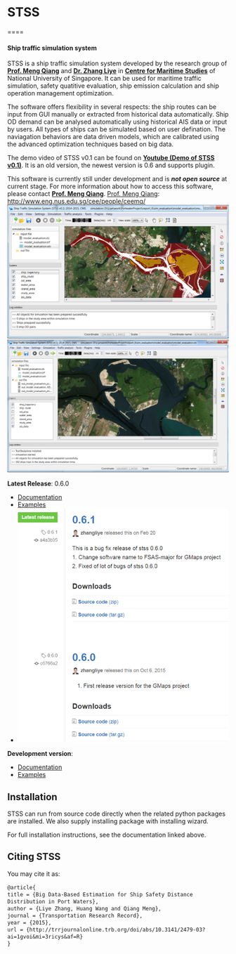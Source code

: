 # STSS
====
#### Ship traffic simulation system

STSS is a ship traffic simulation system developed by the research group of **[Prof. Meng Qiang]** and **[Dr. Zhang Liye]** in **[Centre for Maritime Studies]** of National University of Singapore. It can be used for maritime traffic simulation,
safety quatitive evaluation, ship emission calculation and ship operation management optimization.

[Prof. Meng Qiang]: http://www.eng.nus.edu.sg/cee/people/ceemq/
[Dr. Zhang Liye]: http://www.maritimestudies.nus.edu.sg/people.html
[Centre for Maritime Studies]: http://www.maritimestudies.nus.edu.sg/

The software offers flexibility in several respects: the ship routes can be input from GUI manually or extracted from historical data automatically. Ship OD demand can be analysed automatically using historical AIS data or input by users. All types of ships can be simulated based on user defination. The naviagation behaviors are data driven models, which are calibrated using the advanced optimization techniques based on big data.

The demo video of STSS v0.1 can be found on **[Youtube (Demo of STSS v0.1)]**. It is an old version, the newest version is 0.6 and supports plugin.

[Youtube (Demo of STSS v0.1) ]: https://www.youtube.com/watch?v=95p0DiosmAk

This software is currently still under development and is ***not open source*** at current stage. For more information about how to access this software, please contact **[Prof. Meng Qiang]**.
[Prof. Meng Qiang]: http://www.eng.nus.edu.sg/cee/people/ceemq/
![Screenshot](main_GUI.PNG)
![Screenshot](simulation_snap.PNG)

**Latest Release**: 0.6.0 
  * [Documentation](https://github.com/zhangliye/stss/blob/master/doc)
  * [Examples](https://github.com/zhangliye/stss/blob/master/doc)
  * ![Screenshot](release.PNG)
 
**Development version**:
  * [Documentation](https://github.com/zhangliye/stss/blob/master/doc)
  * [Examples](https://github.com/zhangliye/stss/blob/master/doc)

## Installation

STSS can run from source code directly when the related python packages are installed. We also supply installing package with installing wizard.

For full installation instructions, see the documentation linked above.

## Citing STSS

You may cite it as:

    @article{ 
    title = {Big Data-Based Estimation for Ship Safety Distance Distribution in Port Waters},
    author = {Liye Zhang, Huang Wang and Qiang Meng},
    journal = {Transportation Research Record},
    year = {2015},
    url = {http://trrjournalonline.trb.org/doi/abs/10.3141/2479-03?ai=1gvoi&mi=3ricys&af=R}
    }
